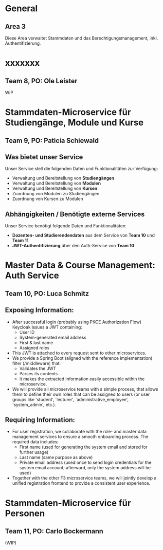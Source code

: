 # General
## Area 3
Diese Area verwaltet Stammdaten und das Berechtigungsmanagement, inkl. Authentifizierung.

# xxxxxxx
## Team 8, PO: Ole Leister
WIP


# Stammdaten-Microservice für Studiengänge, Module und Kurse
## Team 9, PO: Paticia Schiewald

## Was bietet unser Service
Unser Service stell die folgenden Daten und Funktionalitäten zur Verfügung:

- Verwaltung und Bereitstellung von **Studiengängen**
- Verwaltung und Bereitstellung von **Modulen**
- Verwaltung und Bereitstellung von **Kursen**
- Zuordnung von Modulen zu Studiengängen
- Zuordnung von Kursen zu Modulen

## Abhängigkeiten / Benötigte externe Services
Unser Service benötigt folgende Daten und Funktionalitäten:

- **Dozenten- und Studierendendaten** aus dem Service von **Team 10** und **Team 11**
- **JWT-Authentifizierung** über den Auth-Service von **Team 10**


# Master Data & Course Management: Auth Service
## Team 10, PO: Luca Schmitz

## Exposing Information:
- After successful login (probably using PKCE Authorization Flow) Keycloak issues a JWT containing:
  - User ID
  - System-generated email address
  - First & last name
  - Assigned roles
- This JWT is attached to every request sent to other microservices.
- We provide a Spring Boot (aligned with the reference implementation) filter (/middleware) that:
  - Validates the JWT
  - Parses its contents
  - It makes the extracted information easily accessible within the microservice.
- We will provide all microservice teams with a simple process, that allows them to define their own roles that can be assigned to users (or user groups like 'student', 'lecturer', 'administrative_employee', 'system_admin', etc.).

## Requiring Information:
- For user registration, we collaborate with the role- and master data management services to ensure a smooth onboarding process. The required data includes:
  - First name (used for generating the system email and stored for further usage)
  - Last name (same purpose as above)
  - Private email address (used once to send login credentials for the system email account; afterward, only the system address will be used)
- Together with the other F3 microservice teams, we will jointly develop a unified registration frontend to provide a consistent user experience.


# Stammdaten-Microservice für Personen
## Team 11, PO: Carlo Bockermann
(WIP)